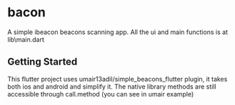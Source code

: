 # bacon

A simple ibeacon beacons scanning app. All the ui and main functions is at lib\main.dart

## Getting Started

This flutter project uses umair13adil/simple_beacons_flutter plugin, it takes both ios and android and simplify it. 
The native library methods are still accessible through call.method (you can see in umair example)


